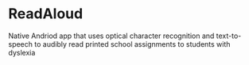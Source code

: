 # ReadAloud
Native Andriod app that uses optical character recognition and text-to-speech to audibly read printed school assignments to students with dyslexia
